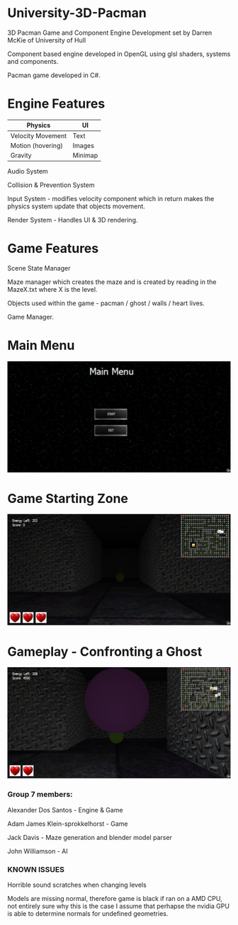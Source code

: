# University-3D-Pacman
3D Pacman Game and Component Engine Development set by Darren McKie of University of Hull

Component based engine developed in OpenGL using glsl shaders, systems and components.

Pacman game developed in C#.

# Engine Features

| Physics                  | UI            |
| -------------            | ------------- |
| Velocity Movement        | Text          |
| Motion (hovering)        | Images        |
| Gravity                  | Minimap       |


Audio System

Collision & Prevention System

Input System - modifies velocity component which in return makes the physics system update that objects movement.

Render System - Handles UI & 3D rendering.

# Game Features
Scene State Manager

Maze manager which creates the maze and is created by reading in the MazeX.txt where X is the level.

Objects used within the game - pacman / ghost / walls / heart lives.

Game Manager.

# Main Menu
![Main Menu](https://raw.githubusercontent.com/InfekmaUni/-University-3D-Pacman/master/Main_Menu.jpg)

# Game Starting Zone
![Start](https://raw.githubusercontent.com/InfekmaUni/-University-3D-Pacman/master/Start.jpg)

# Gameplay - Confronting a Ghost
![Confronting Ghost](https://raw.githubusercontent.com/InfekmaUni/-University-3D-Pacman/master/Gameplay_Confronting_Ghost.jpg)

### Group 7 members:
Alexander Dos Santos - Engine & Game

Adam James Klein-sprokkelhorst - Game

Jack Davis - Maze generation and blender model parser

John Williamson - AI

### KNOWN ISSUES
Horrible sound scratches when changing levels

Models are missing normal, therefore game is black if ran on a AMD CPU, not entirely sure why this is the case I assume that perhapse the nvidia GPU is able to determine normals for undefined geometries.
